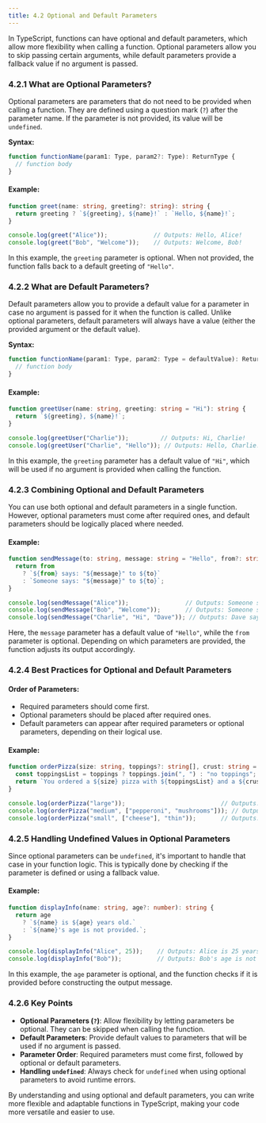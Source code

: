 ```yaml
---
title: 4.2 Optional and Default Parameters
---
```


In TypeScript, functions can have optional and default parameters, which allow more flexibility when calling a function. Optional parameters allow you to skip passing certain arguments, while default parameters provide a fallback value if no argument is passed.

### 4.2.1 What are Optional Parameters?

Optional parameters are parameters that do not need to be provided when calling a function. They are defined using a question mark (`?`) after the parameter name. If the parameter is not provided, its value will be `undefined`.

**Syntax:**
```typescript
function functionName(param1: Type, param2?: Type): ReturnType {
  // function body
}
```

#### Example:
```typescript
function greet(name: string, greeting?: string): string {
  return greeting ? `${greeting}, ${name}!` : `Hello, ${name}!`;
}

console.log(greet("Alice"));             // Outputs: Hello, Alice!
console.log(greet("Bob", "Welcome"));    // Outputs: Welcome, Bob!
```

In this example, the `greeting` parameter is optional. When not provided, the function falls back to a default greeting of `"Hello"`.

### 4.2.2 What are Default Parameters?

Default parameters allow you to provide a default value for a parameter in case no argument is passed for it when the function is called. Unlike optional parameters, default parameters will always have a value (either the provided argument or the default value).

**Syntax:**
```typescript
function functionName(param1: Type, param2: Type = defaultValue): ReturnType {
  // function body
}
```

#### Example:
```typescript
function greetUser(name: string, greeting: string = "Hi"): string {
  return `${greeting}, ${name}!`;
}

console.log(greetUser("Charlie"));         // Outputs: Hi, Charlie!
console.log(greetUser("Charlie", "Hello")); // Outputs: Hello, Charlie!
```

In this example, the `greeting` parameter has a default value of `"Hi"`, which will be used if no argument is provided when calling the function.

### 4.2.3 Combining Optional and Default Parameters

You can use both optional and default parameters in a single function. However, optional parameters must come after required ones, and default parameters should be logically placed where needed.

#### Example:
```typescript
function sendMessage(to: string, message: string = "Hello", from?: string): string {
  return from
    ? `${from} says: "${message}" to ${to}`
    : `Someone says: "${message}" to ${to}`;
}

console.log(sendMessage("Alice"));                // Outputs: Someone says: "Hello" to Alice
console.log(sendMessage("Bob", "Welcome"));       // Outputs: Someone says: "Welcome" to Bob
console.log(sendMessage("Charlie", "Hi", "Dave")); // Outputs: Dave says: "Hi" to Charlie
```

Here, the `message` parameter has a default value of `"Hello"`, while the `from` parameter is optional. Depending on which parameters are provided, the function adjusts its output accordingly.

### 4.2.4 Best Practices for Optional and Default Parameters

#### Order of Parameters:
- Required parameters should come first.
- Optional parameters should be placed after required ones.
- Default parameters can appear after required parameters or optional parameters, depending on their logical use.

#### Example:
```typescript
function orderPizza(size: string, toppings?: string[], crust: string = "regular"): string {
  const toppingsList = toppings ? toppings.join(", ") : "no toppings";
  return `You ordered a ${size} pizza with ${toppingsList} and a ${crust} crust.`;
}

console.log(orderPizza("large"));                           // Outputs: You ordered a large pizza with no toppings and a regular crust.
console.log(orderPizza("medium", ["pepperoni", "mushrooms"])); // Outputs: You ordered a medium pizza with pepperoni, mushrooms and a regular crust.
console.log(orderPizza("small", ["cheese"], "thin"));       // Outputs: You ordered a small pizza with cheese and a thin crust.
```

### 4.2.5 Handling Undefined Values in Optional Parameters

Since optional parameters can be `undefined`, it's important to handle that case in your function logic. This is typically done by checking if the parameter is defined or using a fallback value.

#### Example:
```typescript
function displayInfo(name: string, age?: number): string {
  return age
    ? `${name} is ${age} years old.`
    : `${name}'s age is not provided.`;
}

console.log(displayInfo("Alice", 25));    // Outputs: Alice is 25 years old.
console.log(displayInfo("Bob"));          // Outputs: Bob's age is not provided.
```

In this example, the `age` parameter is optional, and the function checks if it is provided before constructing the output message.

### 4.2.6 Key Points

- **Optional Parameters (`?`)**: Allow flexibility by letting parameters be optional. They can be skipped when calling the function.
- **Default Parameters**: Provide default values to parameters that will be used if no argument is passed.
- **Parameter Order**: Required parameters must come first, followed by optional or default parameters.
- **Handling `undefined`**: Always check for `undefined` when using optional parameters to avoid runtime errors.

By understanding and using optional and default parameters, you can write more flexible and adaptable functions in TypeScript, making your code more versatile and easier to use.